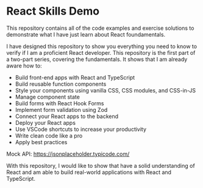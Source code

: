 # React Skills Demo

This repository contains all of the code examples and exercise solutions to demonstrate what I have just learn about React foundamentals.

I have designed this repository to show you everything you need to know to verify if I am a proficient React developer. This repository is the first part of a two-part series, covering the fundamentals. It shows that I am already aware how to:

- Build front-end apps with React and TypeScript 
- Build reusable function components 
- Style your components using vanilla CSS, CSS modules, and CSS-in-JS
- Manage component state
- Build forms with React Hook Forms 
- Implement form validation using Zod 
- Connect your React apps to the backend
- Deploy your React apps  
- Use VSCode shortcuts to increase your productivity 
- Write clean code like a pro
- Apply best practices 

Mock API: https://jsonplaceholder.typicode.com/

With this repository, I would like to show that have a solid understanding of React and am able to build real-world applications with React and TypeScript.